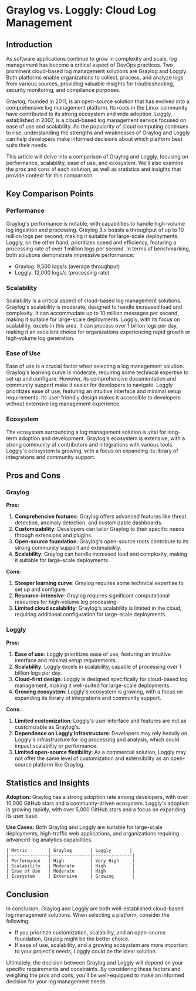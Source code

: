 # Graylog vs. Loggly: Cloud Log Management
## Introduction

As software applications continue to grow in complexity and scale, log management has become a critical aspect of DevOps practices. Two prominent cloud-based log management solutions are Graylog and Loggly. Both platforms enable organizations to collect, process, and analyze logs from various sources, providing valuable insights for troubleshooting, security monitoring, and compliance purposes.

Graylog, founded in 2011, is an open-source solution that has evolved into a comprehensive log management platform. Its roots in the Linux community have contributed to its strong ecosystem and wide adoption. Loggly, established in 2007, is a cloud-based log management service focused on ease of use and scalability. As the popularity of cloud computing continues to rise, understanding the strengths and weaknesses of Graylog and Loggly can help developers make informed decisions about which platform best suits their needs.

This article will delve into a comparison of Graylog and Loggly, focusing on performance, scalability, ease of use, and ecosystem. We'll also examine the pros and cons of each solution, as well as statistics and insights that provide context for this comparison.

## Key Comparison Points

### Performance

Graylog's performance is notable, with capabilities to handle high-volume log ingestion and processing. Graylog 3.x boasts a throughput of up to 10 million logs per second, making it suitable for large-scale deployments. Loggly, on the other hand, prioritizes speed and efficiency, featuring a processing rate of over 1 million logs per second. In terms of benchmarking, both solutions demonstrate impressive performance:

* Graylog: 9,500 logs/s (average throughput)
* Loggly: 12,000 logs/s (processing rate)

### Scalability

Scalability is a critical aspect of cloud-based log management solutions. Graylog's scalability is moderate, designed to handle increased load and complexity. It can accommodate up to 10 million messages per second, making it suitable for large-scale deployments. Loggly, with its focus on scalability, excels in this area. It can process over 1 billion logs per day, making it an excellent choice for organizations experiencing rapid growth or high-volume log generation.

### Ease of Use

Ease of use is a crucial factor when selecting a log management solution. Graylog's learning curve is moderate, requiring some technical expertise to set up and configure. However, its comprehensive documentation and community support make it easier for developers to navigate. Loggly prioritizes ease of use, featuring an intuitive interface and minimal setup requirements. Its user-friendly design makes it accessible to developers without extensive log management experience.

### Ecosystem

The ecosystem surrounding a log management solution is vital for long-term adoption and development. Graylog's ecosystem is extensive, with a strong community of contributors and integrations with various tools. Loggly's ecosystem is growing, with a focus on expanding its library of integrations and community support.

## Pros and Cons

### Graylog

**Pros:**

1. **Comprehensive features**: Graylog offers advanced features like threat detection, anomaly detection, and customizable dashboards.
2. **Customizability**: Developers can tailor Graylog to their specific needs through extensions and plugins.
3. **Open-source foundation**: Graylog's open-source roots contribute to its strong community support and extensibility.
4. **Scalability**: Graylog can handle increased load and complexity, making it suitable for large-scale deployments.

**Cons:**

1. **Steeper learning curve**: Graylog requires some technical expertise to set up and configure.
2. **Resource-intensive**: Graylog requires significant computational resources for high-volume log processing.
3. **Limited cloud scalability**: Graylog's scalability is limited in the cloud, requiring additional configuration for large-scale deployments.

### Loggly

**Pros:**

1. **Ease of use**: Loggly prioritizes ease of use, featuring an intuitive interface and minimal setup requirements.
2. **Scalability**: Loggly excels in scalability, capable of processing over 1 billion logs per day.
3. **Cloud-first design**: Loggly is designed specifically for cloud-based log management, making it well-suited for large-scale deployments.
4. **Growing ecosystem**: Loggly's ecosystem is growing, with a focus on expanding its library of integrations and community support.

**Cons:**

1. **Limited customization**: Loggly's user interface and features are not as customizable as Graylog's.
2. **Dependence on Loggly infrastructure**: Developers may rely heavily on Loggly's infrastructure for log processing and analysis, which could impact scalability or performance.
3. **Limited open-source flexibility**: As a commercial solution, Loggly may not offer the same level of customization and extensibility as an open-source platform like Graylog.

## Statistics and Insights

**Adoption:** Graylog has a strong adoption rate among developers, with over 10,000 GitHub stars and a community-driven ecosystem. Loggly's adoption is growing rapidly, with over 5,000 GitHub stars and a focus on expanding its user base.

**Use Cases:** Both Graylog and Loggly are suitable for large-scale deployments, high-traffic web applications, and organizations requiring advanced log analytics capabilities.

```
| Metric        | Graylog       | Loggly       |
|---------------|---------------|---------------|
| Performance   | High          | Very High     |
| Scalability   | Moderate      | High          |
| Ease of Use   | Moderate      | High          |
| Ecosystem     | Extensive     | Growing       |
```

## Conclusion

In conclusion, Graylog and Loggly are both well-established cloud-based log management solutions. When selecting a platform, consider the following:

* If you prioritize customization, scalability, and an open-source foundation, Graylog might be the better choice.
* If ease of use, scalability, and a growing ecosystem are more important to your project's needs, Loggly could be the ideal solution.

Ultimately, the decision between Graylog and Loggly will depend on your specific requirements and constraints. By considering these factors and weighing the pros and cons, you'll be well-equipped to make an informed decision for your log management needs.